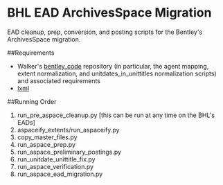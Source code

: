 # BHL EAD ArchivesSpace Migration
EAD cleanup, prep, conversion, and posting scripts for the Bentley's ArchivesSpace migration.

##Requirements
* Walker's [bentley_code](https://github.com/walkerdb/bentley_code) repository (in particular, the agent mapping, extent normalization, and unitdates_in_unittitles normalization scripts) and associated requirements
* [lxml](http://lxml.de/)

##Running Order
1. run_pre_aspace_cleanup.py [this can be run at any time on the BHL's EADs]
2. aspaceify_extents/run_aspaceify.py
3. copy_master_files.py
4. run_aspace_prep.py
5. run_aspace_preliminary_postings.py
6. run_unitdate_unittitle_fix.py
7. run_aspace_verification.py
8. run_aspace_ead_migration.py
